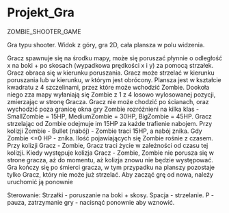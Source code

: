 # Projekt_Gra


ZOMBIE_SHOOTER_GAME

Gra typu shooter.
Widok z góry, gra 2D, cała plansza w polu widzenia.

Gracz spawnuje się na środku mapy, może się poruszać płynnie o  odległość x na boki + po skosach (wypadkowa prędkości x i y)  za pomocą strzałek.
Gracz obraca się w kierunku poruszania.
Gracz może strzelać w kierunku poruszania lub w kierunku, w którym jest obrócony.
Plansza jest w kształcie kwadratu z 4 szczelinami, przez które może wchodzić Zombie.
Dookoła niego zza mapy wyłaniają się Zombie z 1 z 4 losowo wylosowanej pozycji, zmierzając w stronę Gracza.
Gracz nie może chodzić po ścianach, oraz wychodzić poza granicę okna gry
Zombie rozróżnieni na kilka klas - SmallZombie = 15HP,  MediumZombie = 30HP, BigZombie = 45HP.
Gracz strzelając od Zombie odejmuje im 15HP za każde trafienie nabojem.
Przy kolizji Zombie - Bullet (nabój) - Zombie traci 15HP, a nabój znika.
Gdy Zombie <=0 HP  - znika.
Ilość pojawiających się Zombie rośnie z czasem.
Przy kolizji Gracz - Zombie, Gracz traci życie w zależności od czasu tej kolizji.
Kiedy występuje kolizja Gracz - Zombie, Zombie nie porusza się w strone gracza, aż do momentu, aż kolizja znowu nie będzie występować.
Gra kończy się po śmierci gracza, w tym przypadku na planszy pozostaje tylko Gracz, który nie może już strzelać.
Aby zacząć grę od nowa, należy uruchomić ją ponownie

Sterowanie:
Strzałki - poruszanie na boki + skosy.
Spacja - strzelanie.
P - pauza, zatrzymanie gry - nacisnąć ponownie aby wznowić.


